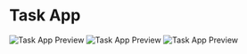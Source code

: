 # Task App 

![Task App Preview](https://github.com/AbhishekSalokhe24/To-do-list-web-app/commit/43c748799999bd7564d2560bfe07cf3cdfc3c58e#diff-3b96ec3a20bd315da3485b348630586127249e395e09ead5f9e267d562a808bc)
![Task App Preview](https://github.com/AbhishekSalokhe24/To-do-list-web-app/commit/43c748799999bd7564d2560bfe07cf3cdfc3c58e#diff-4dc6c56b8f8583bdede851966610588b480aea08f85021510cd18d1d50e8a2dc)
![Task App Preview](https://github.com/AbhishekSalokhe24/To-do-list-web-app/commit/43c748799999bd7564d2560bfe07cf3cdfc3c58e#diff-ffa9eb6460f5bfde21fd49976e6fe87a411f44e4b5adc439bce460b3dd62da3c)